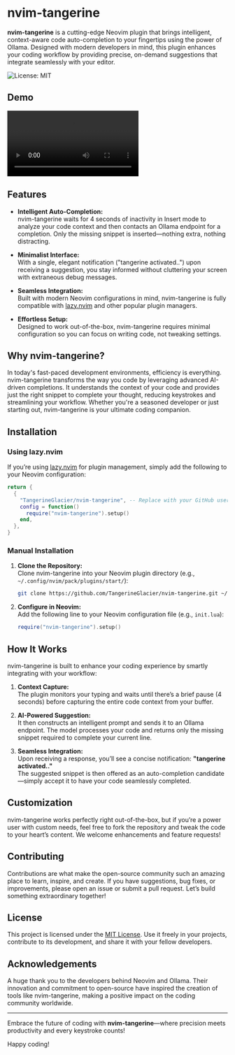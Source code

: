 # nvim-tangerine

**nvim-tangerine** is a cutting-edge Neovim plugin that brings intelligent, context-aware code auto-completion to your fingertips using the power of Ollama. Designed with modern developers in mind, this plugin enhances your coding workflow by providing precise, on-demand suggestions that integrate seamlessly with your editor.

![License: MIT](https://img.shields.io/badge/License-MIT-blue.svg)

## Demo

<video controls>
  <source src="assets/demo.mp4" type="video/mov">
  Your browser does not support the video tag.
</video>

## Features

- **Intelligent Auto-Completion:**  
  nvim-tangerine waits for 4 seconds of inactivity in Insert mode to analyze your code context and then contacts an Ollama endpoint for a completion. Only the missing snippet is inserted—nothing extra, nothing distracting.

- **Minimalist Interface:**  
  With a single, elegant notification ("tangerine activated..") upon receiving a suggestion, you stay informed without cluttering your screen with extraneous debug messages.

- **Seamless Integration:**  
  Built with modern Neovim configurations in mind, nvim-tangerine is fully compatible with [lazy.nvim](https://github.com/folke/lazy.nvim) and other popular plugin managers.

- **Effortless Setup:**  
  Designed to work out-of-the-box, nvim-tangerine requires minimal configuration so you can focus on writing code, not tweaking settings.

## Why nvim-tangerine?

In today's fast-paced development environments, efficiency is everything. nvim-tangerine transforms the way you code by leveraging advanced AI-driven completions. It understands the context of your code and provides just the right snippet to complete your thought, reducing keystrokes and streamlining your workflow. Whether you're a seasoned developer or just starting out, nvim-tangerine is your ultimate coding companion.

## Installation

### Using lazy.nvim

If you’re using [lazy.nvim](https://github.com/folke/lazy.nvim) for plugin management, simply add the following to your Neovim configuration:

```lua
return {
  {
    "TangerineGlacier/nvim-tangerine", -- Replace with your GitHub username and repository name
    config = function()
      require("nvim-tangerine").setup()
    end,
  },
}
```

### Manual Installation

1. **Clone the Repository:**  
   Clone nvim-tangerine into your Neovim plugin directory (e.g., `~/.config/nvim/pack/plugins/start/`):

   ```sh
   git clone https://github.com/TangerineGlacier/nvim-tangerine.git ~/.config/nvim/pack/plugins/start/nvim-tangerine
   ```

2. **Configure in Neovim:**  
   Add the following line to your Neovim configuration file (e.g., `init.lua`):

   ```lua
   require("nvim-tangerine").setup()
   ```

## How It Works

nvim-tangerine is built to enhance your coding experience by smartly integrating with your workflow:

1. **Context Capture:**  
   The plugin monitors your typing and waits until there’s a brief pause (4 seconds) before capturing the entire code context from your buffer.

2. **AI-Powered Suggestion:**  
   It then constructs an intelligent prompt and sends it to an Ollama endpoint. The model processes your code and returns only the missing snippet required to complete your current line.

3. **Seamless Integration:**  
   Upon receiving a response, you’ll see a concise notification: **"tangerine activated.."**  
   The suggested snippet is then offered as an auto-completion candidate—simply accept it to have your code seamlessly completed.

## Customization

nvim-tangerine works perfectly right out-of-the-box, but if you’re a power user with custom needs, feel free to fork the repository and tweak the code to your heart’s content. We welcome enhancements and feature requests!

## Contributing

Contributions are what make the open-source community such an amazing place to learn, inspire, and create. If you have suggestions, bug fixes, or improvements, please open an issue or submit a pull request. Let’s build something extraordinary together!

## License

This project is licensed under the [MIT License](LICENSE). Use it freely in your projects, contribute to its development, and share it with your fellow developers.

## Acknowledgements

A huge thank you to the developers behind Neovim and Ollama. Their innovation and commitment to open-source have inspired the creation of tools like nvim-tangerine, making a positive impact on the coding community worldwide.

---

Embrace the future of coding with **nvim-tangerine**—where precision meets productivity and every keystroke counts!

Happy coding! 
